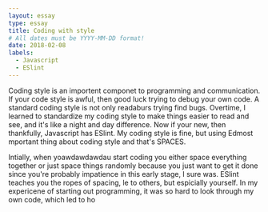 ```yaml
---
layout: essay
type: essay
title: Coding with style
# All dates must be YYYY-MM-DD format!
date: 2018-02-08
labels:
  - Javascript
  - ESlint
---
```


  Coding style is an importent componet to programming and communication. If your code style is awful, then good luck trying to debug your own code. A standard coding style is not only readaburs trying find bugs. Overtime, I learned to standardize my coding style to make things easier to read and see, and it's like a night and day difference. Now if your new, then thankfully, Javascript has ESlint. My coding style is fine, but using Edmost mportant thing about coding style and that's SPACES. 

  Intially, when yoawdawdawdau start coding you either space everything together or just space things randomly because you just want to get it done since you're probably impatience in this early stage, I sure was. ESlint teaches you the ropes of spacing,   le to others, but espicially yourself. In my expericene of starting out programming, it was so hard to look through my own code, which led to ho
